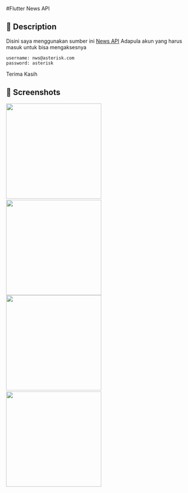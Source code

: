 #Flutter News API 

## :scroll: Description
Disini saya menggunakan sumber ini [News API](https://newsapi.org) 
Adapula akun yang harus masuk untuk bisa mengaksesnya
```
username: nws@asterisk.com
password: asterisk
```
Terima Kasih
## :camera_flash: Screenshots
<img src="/News_API/results/screenshot1.jpg" width="260">&emsp;<img src="/News_API/results/screenshot2.jpg" width="260">
<img src="/News_API/results/screenshot3.jpg" width="260">&emsp;<img src="/News_API/results/screenshot4.jpg" width="260">
